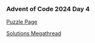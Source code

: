 ### Advent of Code 2024 Day 4

[Puzzle Page](https://adventofcode.com/2024/day/4)

[Solutions Megathread](https://www.reddit.com/r/adventofcode/comments/1h689qf/2024_day_4_solutions/)
